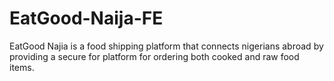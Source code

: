 # EatGood-Naija-FE

EatGood Najia is a food shipping platform that connects nigerians abroad by providing a secure for platform for ordering both cooked and raw food items.
